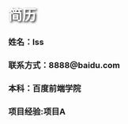 <html>
<head>
<style type="text/css">
h1{text-shadow:2px 2px 4px #000000;color:white;}
</style>
</head>
    
<body>
<h1>简历</h1>
<h3>姓名：lss</h3>
<h3>联系方式：8888@baidu.com</h3>
<h3>本科：百度前端学院</h3>
<h3>项目经验:项目A</h3>
</body>
</html>
